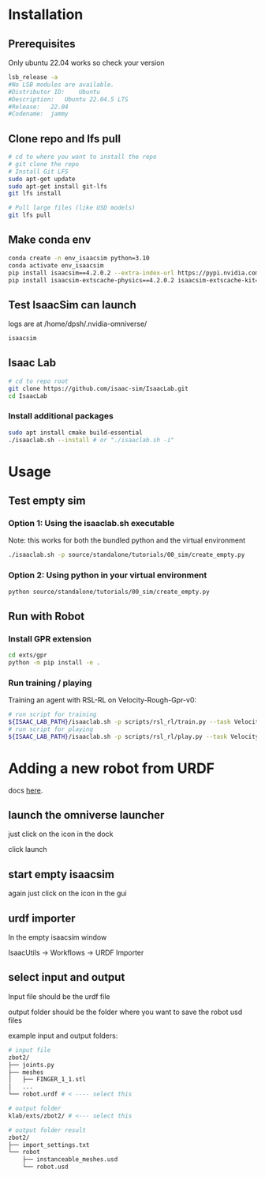 # Installation

## Prerequisites

Only ubuntu 22.04 works so check your version
```bash
lsb_release -a
#No LSB modules are available.
#Distributor ID:	Ubuntu
#Description:	Ubuntu 22.04.5 LTS
#Release:	22.04
#Codename:	jammy
```

## Clone repo and lfs pull

```bash
# cd to where you want to install the repo
# git clone the repo
# Install Git LFS
sudo apt-get update
sudo apt-get install git-lfs
git lfs install

# Pull large files (like USD models)
git lfs pull
```

## Make conda env

```bash
conda create -n env_isaacsim python=3.10
conda activate env_isaacsim
pip install isaacsim==4.2.0.2 --extra-index-url https://pypi.nvidia.com
pip install isaacsim-extscache-physics==4.2.0.2 isaacsim-extscache-kit==4.2.0.2 isaacsim-extscache-kit-sdk==4.2.0.2 --extra-index-url https://pypi.nvidia.com
```

## Test IsaacSim can launch

logs  are at /home/dpsh/.nvidia-omniverse/
```bash
isaacsim
```

## Isaac Lab
```bash
# cd to repo root
git clone https://github.com/isaac-sim/IsaacLab.git
cd IsaacLab
```

### Install additional packages
```bash
sudo apt install cmake build-essential
./isaaclab.sh --install # or "./isaaclab.sh -i"
```

# Usage

## Test empty sim

### Option 1: Using the isaaclab.sh executable
Note: this works for both the bundled python and the virtual environment
```bash
./isaaclab.sh -p source/standalone/tutorials/00_sim/create_empty.py
```

### Option 2: Using python in your virtual environment
```bash
python source/standalone/tutorials/00_sim/create_empty.py
```

## Run with Robot

### Install GPR extension
```bash
cd exts/gpr
python -m pip install -e .
```

### Run training / playing

Training an agent with RSL-RL on Velocity-Rough-Gpr-v0:

```bash
# run script for training
${ISAAC_LAB_PATH}/isaaclab.sh -p scripts/rsl_rl/train.py --task Velocity-Rough-Gpr-v0
# run script for playing
${ISAAC_LAB_PATH}/isaaclab.sh -p scripts/rsl_rl/play.py --task Velocity-Rough-Gpr-Play-v0
```

# Adding a new robot from URDF

docs [here](https://docs.omniverse.nvidia.com/isaacsim/latest/advanced_tutorials/tutorial_advanced_import_urdf.html).


## launch the omniverse launcher
just click on the icon in the dock

click launch

## start empty isaacsim
again just click on the icon in the gui 

## urdf importer

In the empty isaacsim window

IsaacUtils -> Workflows -> URDF Importer

## select input and output 

Input file should be the urdf file 

output folder should be the folder where you want to save the robot usd files 

example input and output folders:

```bash
# input file
zbot2/
├── joints.py
├── meshes
│   ├── FINGER_1_1.stl
│   ...
└── robot.urdf # < ---- select this

# output folder 
klab/exts/zbot2/ # <--- select this

# output folder result
zbot2/
├── import_settings.txt
└── robot
    ├── instanceable_meshes.usd
    └── robot.usd
```

